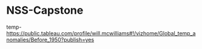 # NSS-Capstone
temp-https://public.tableau.com/profile/will.mcwilliams#!/vizhome/Global_temp_anomalies/Before_1950?publish=yes
